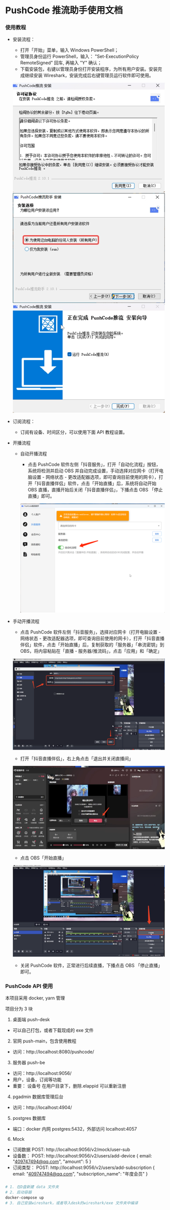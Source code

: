 # PushCode 推流助手使用文档

### 使用教程

- 安装流程：

  - 打开「开始」菜单，输入 Windows PowerShell；
  - 管理员身份运行 PowerShell，输入： "Set-ExecutionPolicy RemoteSigned" 回车, 再输入 "Y" 确认；
  - 下载安装包，右键以管理员身份打开安装程序，为所有用户安装。安装完成继续安装 Wireshark，安装完成后右键管理员运行软件即可使用。

  ![image](fe/main/src/assets/pushcode/协议.png)
  ![image](fe/main/src/assets/pushcode/为所有用户安装.png)
  ![image](fe/main/src/assets/pushcode/安装向导.png)

- 订阅流程：

  - 订阅有设备、时间区分，可以使用下面 API 教程设置。

- 开播流程

  - 自动开播流程

    - 点击 PushCode 软件左侧「抖音服务」，打开「自动化流程」按钮，系统将检测并启动
      OBS 并自动完成设置，手动选择对应网卡（打开电脑设置 - 网络状态 - 更改适配器选项，即可查询目前使用的网卡），打开「抖音直播伴侣」软件，点击「开始直播」后，系统将自动开始
      OBS 直播，直播开始后关闭「抖音直播伴侣」，下播点击 OBS 「停止直播」即可。

    ![image](fe/main/src/assets/pushcode/自动化.png)

- 手动开播流程

  - 点击 PushCode 软件左侧「抖音服务」，选择对应网卡（打开电脑设置 - 网络状态 - 更改适配器选项，即可查询目前使用的网卡），打开「抖音直播伴侣」软件，点击「开始直播」后，复制获取的「服务器」「串流密钥」到 OBS，将内容粘贴在「直播 - 服务器/推流码」，点击「应用」和「确定」

  ![image](fe/main/src/assets/pushcode/OBS服务器.png)

  - 打开「抖音直播伴侣」，右上角点击「退出并关闭直播间」

  ![image](fe/main/src/assets/pushcode/直播伴侣.png)

  - 点击 OBS「开始直播」

  ![image](fe/main/src/assets/pushcode/开始直播.png)

  - 关闭 PushCode 软件，正常进行后续直播，下播点击 OBS 「停止直播」即可。

### PushCode API 使用

本项目采用 docker, yarn 管理

项目分为 3 块

1. 桌面端 push-desk

- 可以自己打包，或者下载现成的 exe 文件

2. 官网 push-main，包含使用教程

- 访问：http://localhost:8080/pushcode/

3. 服务器 push-be

- 访问：http://localhost:9056/
- 用户，设备，订阅等功能
- 重要： 设备号 在用户目录下，删除.elappid 可以重新注册

4. pgadmin 数据库管理后台

- 访问：http://localhost:4904/

5. postgres 数据库

- 端口：docker 内网 postgres:5432，外部访问 localhost:4057

6. Mock

- 订阅数据 POST: http://localhost:9056/v2/mock/user-sub
- 设备数：
  POST: http://localhost:9056/v2/users/add-device
  { email: "409747494@qq.com", "amount": 5 }
- 订阅类型： POST: http://localhost:9056/v2/users/add-subscription
  { email: "409747494@qq.com", "subscription_name": "年度会员" }

###

```bash
# 1. 在D盘新建 data 文件夹
# 2. 启动容器
docker-compose up
# 3. 自己安装wireshark，或者导入desk的wireshark/exe 文件夹中编译
```
